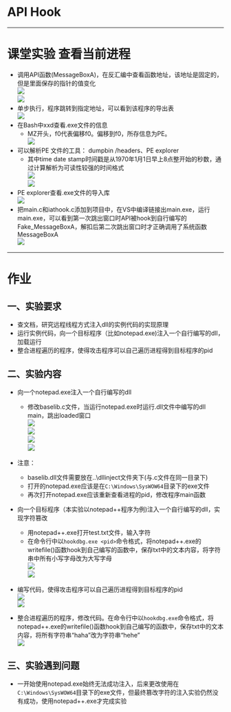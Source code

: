 # API Hook
- - - 
# 课堂实验 查看当前进程
* 调用API函数(MessageBoxA)，在反汇编中查看函数地址，该地址是固定的，但是里面保存的指针的值变化  
![](pic/反汇编1.png)  
![](pic/反汇编2.png)
* 单步执行，程序跳转到指定地址，可以看到该程序的导出表  
![](pic/导出表.png)
* 在Bash中xxd查看.exe文件的信息
    * MZ开头，f0代表偏移f0。偏移到f0，所存信息为PE。  
    ![](pic/xxd.png)
* 可以解析PE 文件的工具： dumpbin /headers、PE explorer  
    * 其中time date stamp时间戳是从1970年1月1日早上8点整开始的秒数，通过计算解析为可读性较强的时间格式  
![](pic/dumpbin.png)   
![](pic/PEexplorer.png)  
* PE explorer查看.exe文件的导入库   
![](pic/pee查看导入库.png)  
* 把main.c和iathook.c添加到项目中，在VS中编译链接出main.exe，运行main.exe，可以看到第一次跳出窗口时API被hook到自行编写的Fake_MessageBoxA，解扣后第二次跳出窗口时才正确调用了系统函数MessageBoxA   
![](pic/iathook.png)  

- - - 
# 作业
## 一、实验要求
* 查文档，研究远程线程方式注入dll的实例代码的实现原理
* 运行实例代码，向一个目标程序（比如notepad.exe)注入一个自行编写的dll，加载运行
* 整合进程遍历的程序，使得攻击程序可以自己遍历进程得到目标程序的pid


## 二、实验内容
* 向一个notepad.exe注入一个自行编写的dll
    * 修改baselib.c文件，当运行notepad.exe时运行.dll文件中编写的dll main，跳出loaded窗口   
        ![](pic/DllMain.png)   
        ![](pic/dll注入1.png)  
        ![](pic/dll注入2.png)  
        ![](pic/dllinject.png)
* 注意：
    * baselib.dll文件需要放在..\dllinject文件夹下(与.c文件在同一目录下)  
    * 打开的notepad.exe应该是在```C:\Windows\SysWOW64```目录下的exe文件  
    * 再次打开notepad.exe应该重新查看进程的pid，修改程序main函数  

* 向一个目标程序（本实验以notepad++程序为例)注入一个自行编写的dll，实现字符篡改   
    * 用notepad++.exe打开test.txt文件，输入字符
    * 在命令行中以`hookdbg.exe <pid>`命令格式，将notepad++.exe的writefile()函数hook到自己编写的函数中，保存txt中的文本内容，将字符串中所有小写字母改为大写字母   
        ![](pic/篡改字符1.png)   
        ![](pic/篡改字符2.png)   
* 编写代码，使得攻击程序可以自己遍历进程得到目标程序的pid   
    ![](pic/遍历.png)    
    ![](pic/创建.png)    
* 整合进程遍历的程序，修改代码。在命令行中以`hookdbg.exe`命令格式，将notepad++.exe的writefile()函数hook到自己编写的函数中，保存txt中的文本内容，将所有字符串“haha”改为字符串“hehe”      
    ![](pic/篡改字符3.png)   

## 三、实验遇到问题   
* 一开始使用notepad.exe始终无法成功注入，后来更改使用在```C:\Windows\SysWOW64```目录下的exe文件，但最终篡改字符的注入实验仍然没有成功，使用notepad++.exe才完成实验    
